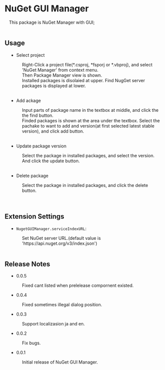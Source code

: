 # NuGet GUI Manager
<div style="padding-left:1em">
This package is NuGet Manager with GUI;
</div>
<br />

## Usage
<div style="padding-left:1em">

* Select project
<div style="padding-left:3em">
Right-Click a project file(*.csproj, *fsporj or *.vbproj), and select 'NuGet Manager' from context menu.<br />
Then Package Manager view is shown.<br />
Installed packages is disolaied at upper. Find NugGet server packages is displayed at lower.
</div>
<br />

* Add ackage
<div style="padding-left:3em">
Input parts of package name in the textbox at middle, and click the the find button.<br />
Finded packages is shown at the area under the textbox. Select the pachake to want to add and version(at first selected latest stable version), and click add button.
</div>
<br />

* Update package version
<div style="padding-left:3em">
Select the package in installed packages, and select the version. And click the update button.
</div>
<br />

* Delete package
<div style="padding-left:3em">
Select the package in installed packages, and click the delete button.
</div>
<br />
</div>
<br />

## Extension Settings
<div style="padding-left:1em">

* `NugetGUIManager.serviceIndexURL`:
<div style="padding-left:3em">
Set NuGet server URL.(default value is 'https://api.nuget.org/v3/index.json')
</div>

</div>
<br />

## Release Notes
<div style="padding-left:1em">

* 0.0.5
<div style="padding-left:3em">
Fixed cant listed when prelelease compornent existed.
</div>

* 0.0.4
<div style="padding-left:3em">
Fixed sometimes illegal dialog position.
</div>

* 0.0.3
<div style="padding-left:3em">
Support localizasion ja and en.
</div>

* 0.0.2
<div style="padding-left:3em">
Fix bugs.
</div>

* 0.0.1
<div style="padding-left:3em">
Initial release of NuGet GUI Manager.
</div>

</div>
<br />